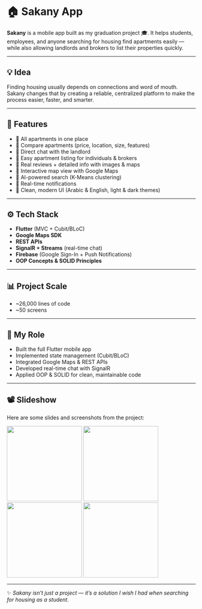 # 🏠 Sakany App

**Sakany** is a mobile app built as my graduation project 🎓. It helps students, employees, and anyone searching for housing find apartments easily — while also allowing landlords and brokers to list their properties quickly.  

---

## 💡 Idea  
Finding housing usually depends on connections and word of mouth. Sakany changes that by creating a reliable, centralized platform to make the process easier, faster, and smarter.  

---

## 📱 Features  
- 🔹 All apartments in one place  
- 🔹 Compare apartments (price, location, size, features)  
- 🔹 Direct chat with the landlord  
- 🔹 Easy apartment listing for individuals & brokers  
- 🔹 Real reviews + detailed info with images & maps  
- 🔹 Interactive map view with Google Maps  
- 🔹 AI-powered search (K-Means clustering)  
- 🔹 Real-time notifications  
- 🔹 Clean, modern UI (Arabic & English, light & dark themes)  

---

## ⚙️ Tech Stack  
- **Flutter** (MVC + Cubit/BLoC)  
- **Google Maps SDK**  
- **REST APIs**  
- **SignalR + Streams** (real-time chat)  
- **Firebase** (Google Sign-In + Push Notifications)  
- **OOP Concepts & SOLID Principles**  

---

## 📊 Project Scale  
- ~26,000 lines of code  
- ~50 screens  

---

## 🚀 My Role  
- Built the full Flutter mobile app  
- Implemented state management (Cubit/BLoC)  
- Integrated Google Maps & REST APIs  
- Developed real-time chat with SignalR  
- Applied OOP & SOLID for clean, maintainable code  

---

## 📽️ Slideshow  

Here are some slides and screenshots from the project:  

[<img src="readme_assets/SakenyPresentation_page-0001" width="200"/>](readme_assets/SakenyPresentation_page-0001)
[<img src="readme_assets/SakenyPresentation_page-0001" width="200"/>](readme_assets/SakenyPresentation_page-0001)
[<img src="readme_assets/SakenyPresentation_page-0001" width="200"/>](readme_assets/SakenyPresentation_page-0001)
[<img src="readme_assets/SakenyPresentation_page-0001" width="200"/>](readme_assets/SakenyPresentation_page-0001)

---

✨ *Sakany isn’t just a project — it’s a solution I wish I had when searching for housing as a student.*  
